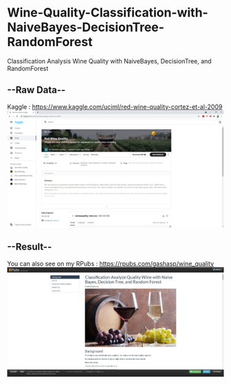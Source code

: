 # Wine-Quality-Classification-with-NaiveBayes-DecisionTree-RandomForest
Classification Analysis Wine Quality with NaiveBayes, DecisionTree, and RandomForest

## --Raw Data--
Kaggle : https://www.kaggle.com/uciml/red-wine-quality-cortez-et-al-2009
<img src="https://github.com/gashasp/Wine-Quality-Classification-with-NaiveBayes-DecisionTree-RandomForest/blob/main/Capture.JPG">

## --Result--
You can also see on my RPubs : https://rpubs.com/gashasp/wine_quality
<img src="https://github.com/gashasp/Wine-Quality-Classification-with-NaiveBayes-DecisionTree-RandomForest/blob/main/Capturee.JPG">
